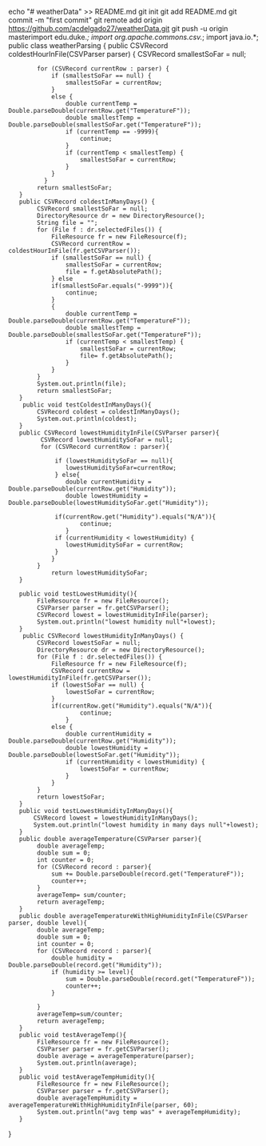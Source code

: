 echo "# weatherData" >> README.md
git init
git add README.md
git commit -m "first commit"
git remote add origin https://github.com/acdelgado27/weatherData.git
git push -u origin masterimport edu.duke.*;
import org.apache.commons.csv.*;
import java.io.*;
public class weatherParsing {
        public CSVRecord coldestHourInFile(CSVParser parser) {
            CSVRecord smallestSoFar = null;
           
            for (CSVRecord currentRow : parser) {
                if (smallestSoFar == null) {
                    smallestSoFar = currentRow;
                } 
                else {
                    double currentTemp = Double.parseDouble(currentRow.get("TemperatureF"));
                    double smallestTemp = Double.parseDouble(smallestSoFar.get("TemperatureF"));
                    if (currentTemp == -9999){
                        continue;
                    }
                    if (currentTemp < smallestTemp) {
                        smallestSoFar = currentRow;
                    }
                }
              }
            return smallestSoFar;
       }
       public CSVRecord coldestInManyDays() {
            CSVRecord smallestSoFar = null;
            DirectoryResource dr = new DirectoryResource();
            String file = "";
            for (File f : dr.selectedFiles()) {
                FileResource fr = new FileResource(f);
                CSVRecord currentRow = coldestHourInFile(fr.getCSVParser());
                if (smallestSoFar == null) {
                    smallestSoFar = currentRow;
                    file = f.getAbsolutePath();
                } else 
                if(smallestSoFar.equals("-9999")){
                    continue;
                }
                {
                    double currentTemp = Double.parseDouble(currentRow.get("TemperatureF"));
                    double smallestTemp = Double.parseDouble(smallestSoFar.get("TemperatureF"));
                    if (currentTemp < smallestTemp) {
                        smallestSoFar = currentRow;
                        file= f.getAbsolutePath();
                    }
                }
            }
            System.out.println(file);
            return smallestSoFar;
       }
        public void testColdestInManyDays(){
            CSVRecord coldest = coldestInManyDays();
            System.out.println(coldest);
       }
       public CSVRecord lowestHumidityInFile(CSVParser parser){
             CSVRecord lowestHumiditySoFar = null;
             for (CSVRecord currentRow : parser){
                 
                 if (lowestHumiditySoFar == null){
                    lowestHumiditySoFar=currentRow;
                 } else{
                    double currentHumidity = Double.parseDouble(currentRow.get("Humidity"));
                    double lowestHumidity = Double.parseDouble(lowestHumiditySoFar.get("Humidity"));
                   
                 if(currentRow.get("Humidity").equals("N/A")){
                        continue;
                    }
                 if (currentHumidity < lowestHumidity) {
                    lowestHumiditySoFar = currentRow;
                 }
                }
            }
                return lowestHumiditySoFar;
       }
        
       public void testLowestHumidity(){
            FileResource fr = new FileResource();
            CSVParser parser = fr.getCSVParser();
            CSVRecord lowest = lowestHumidityInFile(parser);
            System.out.println("lowest humidity null"+lowest);
       }
        public CSVRecord lowestHumidityInManyDays() {
            CSVRecord lowestSoFar = null;
            DirectoryResource dr = new DirectoryResource();
            for (File f : dr.selectedFiles()) {
                FileResource fr = new FileResource(f);
                CSVRecord currentRow = lowestHumidityInFile(fr.getCSVParser());
                if (lowestSoFar == null) {
                    lowestSoFar = currentRow;
                } 
                if(currentRow.get("Humidity").equals("N/A")){
                        continue;
                    } 
                else {
                    double currentHumidity = Double.parseDouble(currentRow.get("Humidity"));
                    double lowestHumidity = Double.parseDouble(lowestSoFar.get("Humidity"));
                    if (currentHumidity < lowestHumidity) {
                        lowestSoFar = currentRow;
                    }
                }
            }
            return lowestSoFar;
       }
       public void testLowestHumidityInManyDays(){
           CSVRecord lowest = lowestHumidityInManyDays();
           System.out.println("lowest humidity in many days null"+lowest);
       }
       public double averageTemperature(CSVParser parser){
            double averageTemp;
            double sum = 0;
            int counter = 0;
            for (CSVRecord record : parser){
                sum += Double.parseDouble(record.get("TemperatureF"));
                counter++;
            }
            averageTemp= sum/counter;
            return averageTemp;
       }
       public double averageTemperatureWithHighHumidityInFile(CSVParser parser, double level){
            double averageTemp;
            double sum = 0;
            int counter = 0;
            for (CSVRecord record : parser){
                double humidity = Double.parseDouble(record.get("Humidity"));
                if (humidity >= level){
                    sum = Double.parseDouble(record.get("TemperatureF"));
                    counter++;
                }
               
            }
            averageTemp=sum/counter;
            return averageTemp;
       }
       public void testAverageTemp(){
            FileResource fr = new FileResource();
            CSVParser parser = fr.getCSVParser();
            double average = averageTemperature(parser);
            System.out.println(average);
       }
       public void testAverageTempHumidity(){
            FileResource fr = new FileResource();
            CSVParser parser = fr.getCSVParser();
            double averageTempHumidity = averageTemperatureWithHighHumidityInFile(parser, 60);
            System.out.println("avg temp was" + averageTempHumidity);
       }
}



